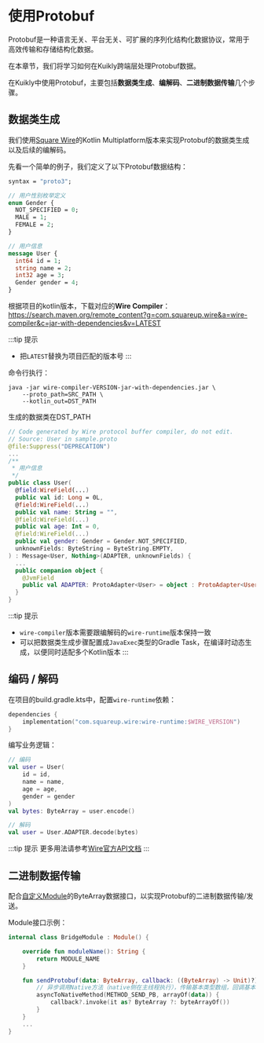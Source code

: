 # 使用Protobuf

Protobuf是一种语言无关、平台无关、可扩展的序列化结构化数据协议，常用于高效传输和存储结构化数据。

在本章节，我们将学习如何在Kuikly跨端层处理Protobuf数据。

在Kuikly中使用Protobuf，主要包括**数据类生成**、**编解码**、**二进制数据传输**几个步骤。

## 数据类生成

我们使用[Square Wire](https://square.github.io/wire/)的Kotlin Multiplatform版本来实现Protobuf的数据类生成以及后续的编解码。

先看一个简单的例子，我们定义了以下Protobuf数据结构：

```protobuf
syntax = "proto3";

// 用户性别枚举定义
enum Gender {
  NOT_SPECIFIED = 0;
  MALE = 1;
  FEMALE = 2;
}

// 用户信息
message User {
  int64 id = 1;
  string name = 2;
  int32 age = 3;
  Gender gender = 4;
}
```

根据项目的kotlin版本，下载对应的**Wire Compiler**：
https://search.maven.org/remote_content?g=com.squareup.wire&a=wire-compiler&c=jar-with-dependencies&v=LATEST

:::tip 提示
* 把`LATEST`替换为项目匹配的版本号
:::

命令行执行：

```shell
java -jar wire-compiler-VERSION-jar-with-dependencies.jar \
    --proto_path=SRC_PATH \
    --kotlin_out=DST_PATH
```

生成的数据类在DST_PATH

```kotlin
// Code generated by Wire protocol buffer compiler, do not edit.
// Source: User in sample.proto
@file:Suppress("DEPRECATION")
...
/**
 * 用户信息
 */
public class User(
  @field:WireField(...)
  public val id: Long = 0L,
  @field:WireField(...)
  public val name: String = "",
  @field:WireField(...)
  public val age: Int = 0,
  @field:WireField(...)
  public val gender: Gender = Gender.NOT_SPECIFIED,
  unknownFields: ByteString = ByteString.EMPTY,
) : Message<User, Nothing>(ADAPTER, unknownFields) {
  ...
  public companion object {
    @JvmField
    public val ADAPTER: ProtoAdapter<User> = object : ProtoAdapter<User>(...) {...}
  }
}
```

:::tip 提示
* `wire-compiler`版本需要跟编解码的`wire-runtime`版本保持一致
* 可以把数据类生成步骤配置成`JavaExec`类型的Gradle Task，在编译时动态生成，以便同时适配多个Kotlin版本
:::

## 编码 / 解码

在项目的build.gradle.kts中，配置`wire-runtime`依赖：

```kotlin
dependencies {
    implementation("com.squareup.wire:wire-runtime:$WIRE_VERSION")
}
```


编写业务逻辑：

```kotlin
// 编码
val user = User(
    id = id,
    name = name,
    age = age,
    gender = gender
)
val bytes: ByteArray = user.encode()

// 解码
val user = User.ADAPTER.decode(bytes)
```

:::tip 提示
更多用法请参考[Wire官方API文档](https://square.github.io/wire/3.x/wire-runtime/)
:::

## 二进制数据传输

配合[自定义Module](expand-native-api.html)的ByteArray数据接口，以实现Protobuf的二进制数据传输/发送。

Module接口示例：

```kotlin
internal class BridgeModule : Module() {

    override fun moduleName(): String {
        return MODULE_NAME
    }

    fun sendProtobuf(data: ByteArray, callback: ((ByteArray) -> Unit)?) {
        // 异步调用Native方法（native侧在主线程执行），传输基本类型数组，回调基本类型
        asyncToNativeMethod(METHOD_SEND_PB, arrayOf(data)) {
            callback?.invoke(it as? ByteArray ?: byteArrayOf())
        }
    }
    ...
}
```
